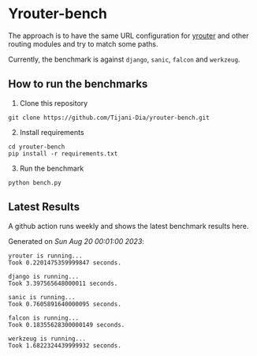 # Yrouter-bench

The approach is to have the same URL configuration for [yrouter](https://github.com/Tijani-Dia/yrouter) and other routing modules and try to match some paths.

Currently, the benchmark is against `django`, `sanic`, `falcon` and `werkzeug`.

## How to run the benchmarks

1. Clone this repository

```shell
git clone https://github.com/Tijani-Dia/yrouter-bench.git
```

2. Install requirements

```shell
cd yrouter-bench
pip install -r requirements.txt
```

3. Run the benchmark

```shell
python bench.py
```

## Latest Results

A github action runs weekly and shows the latest benchmark results here.

Generated on *Sun Aug 20 00:01:00 2023*:

```shell
yrouter is running...
Took 0.2201475359999847 seconds.

django is running...
Took 3.397565648000011 seconds.

sanic is running...
Took 0.7605891640000095 seconds.

falcon is running...
Took 0.18355628300000149 seconds.

werkzeug is running...
Took 1.6822324439999932 seconds.

```